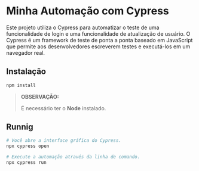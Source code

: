 # Minha Automação com Cypress

Este projeto utiliza o Cypress para automatizar o teste de uma funcionalidade de login e uma funcionalidade de atualização de usuário. O Cypress é um framework de teste de ponta a ponta baseado em JavaScript que permite aos desenvolvedores escreverem testes e executá-los em um navegador real.

## Instalação
```bash
npm install
```

> **OBSERVAÇÃO:**
>
>É necessário ter o **Node** instalado.

## Runnig
```bash
# Você abre a interface gráfica do Cypress.
npx cypress open

# Execute a automação através da linha de comando.
npx cypress run
```
